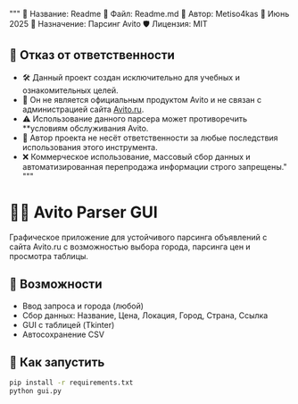 """
🔧 Название: Readme
📁 Файл: Readme.md 
👤 Автор: Metiso4kas
📅 Июнь 2025
💼 Назначение: Парсинг Avito 
🛡 Лицензия: MIT

## 📜 Отказ от ответственности

- 🛠️ Данный проект создан исключительно для учебных и ознакомительных целей.
- 🏢 Он не является официальным продуктом Avito и не связан с администрацией сайта [Avito.ru](https://www.avito.ru).
- ⚠️ Использование данного парсера может противоречить **условиям обслуживания Avito.
- 👤 Автор проекта не несёт ответственности за любые последствия использования этого инструмента.
- ❌ Коммерческое использование, массовый сбор данных и автоматизированная перепродажа информации строго запрещены."
"""
# 🕵️‍♂️ Avito Parser GUI

Графическое приложение для устойчивого парсинга объявлений с сайта Avito.ru с возможностью выбора города, парсинга цен и просмотра таблицы.

## 📌 Возможности
- Ввод запроса и города (любой)
- Сбор данных: Название, Цена, Локация, Город, Страна, Ссылка
- GUI с таблицей (Tkinter)
- Автосохранение CSV

## 🚀 Как запустить
```bash
pip install -r requirements.txt
python gui.py
```


